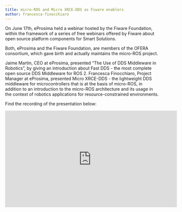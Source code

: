 ```yaml
---
title: micro-ROS and Micro XRCE-DDS as Fiware enablers
author: francesca-finocchiaro
---
```


On June 17th, eProsima held a webinar hosted by the Fiware Foundation, within the framework of a series of free webinars offered by Fiware about open source platform components for Smart Solutions.

Both, eProsima and the Fiware Foundation, are members of the OFERA consortium, which gave birth and actually maintains the micro-ROS project.

Jaime Martin, CEO at eProsima, presented “The Use of DDS Middleware in Robotics”, by giving an introduction about Fast DDS - the most complete open source DDS Middleware for ROS 2.
Francesca Finocchiaro, Project Manager at eProsima, presented Micro XRCE-DDS - the lightweight DDS middleware for microcontrollers that is at the basis of micro-ROS, in addition to an introduction to the micro-ROS architecture and its usage in the context of robotics applications for resource-constrained environments.

Find the recording of the presentation below:

<iframe width="560" height="315" src="https://www.youtube.com/embed/OQYBJJ5ydto" frameborder="0" allow="accelerometer; autoplay; encrypted-media; gyroscope; picture-in-picture" allowfullscreen></iframe>